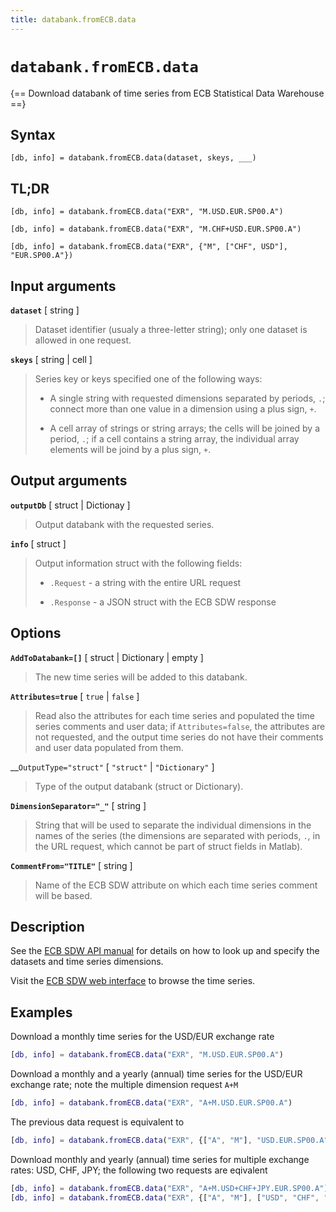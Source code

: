 ```yaml
---
title: databank.fromECB.data
---
```


# `databank.fromECB.data`

{== Download databank of time series from ECB Statistical Data Warehouse ==}


## Syntax

    [db, info] = databank.fromECB.data(dataset, skeys, ___)


## TL;DR

    [db, info] = databank.fromECB.data("EXR", "M.USD.EUR.SP00.A")

    [db, info] = databank.fromECB.data("EXR", "M.CHF+USD.EUR.SP00.A")

    [db, info] = databank.fromECB.data("EXR", {"M", ["CHF", USD"], "EUR.SP00.A"})


## Input arguments

__`dataset`__ [ string ]
>
> Dataset identifier (usualy a three-letter string); only one dataset is
> allowed in one request.
>


__`skeys`__ [ string | cell ]
>
> Series key or keys specified one of the following ways:
>
> * A single string with requested dimensions separated by periods, `.`; connect
>   more than one value in a dimension using a plus sign, `+`.
>
> * A cell array of strings or string arrays; the cells will be joined by a
>   period, `.`; if a cell contains a string array, the individual array
>   elements will be joind by a plus sign, `+`.
>


## Output arguments

__`outputDb`__ [ struct | Dictionay ]
>
> Output databank with the requested series.
>

__`info`__ [ struct ]
>
> Output information struct with the following fields:
> 
> * `.Request` - a string with the entire URL request
>
> * `.Response` - a JSON struct with the ECB SDW response
>


## Options

__`AddToDatabank=[]`__ [ struct | Dictionary | empty ]
>
> The new time series will be added to this databank.
>

__`Attributes=true`__ [ `true` | `false` ]
>
> Read also the attributes for each time series and populated the time
> series comments and user data; if `Attributes=false`, the attributes are
> not requested, and the output time series do not have their comments and
> user data populated from them.
>

__`OutputType="struct"` [ `"struct"`  | `"Dictionary"` ]
>
> Type of the output databank (struct or Dictionary).
>

__`DimensionSeparator="_"`__ [ string ]
>
> String that will be used to separate the individual dimensions in the
> names of the series (the dimensions are separated with periods, `.`, in
> the URL request, which cannot be part of struct fields in Matlab).
>

__`CommentFrom="TITLE"`__ [ string ]
>
> Name of the ECB SDW attribute on which each time series comment will be
> based.
>


## Description

See the
[ECB SDW API manual](https://sdw-wsrest.ecb.europa.eu/help/#tabData)
for details on how to look up and specify the datasets and time series
dimensions.

Visit the 
[ECB SDW web interface](https://sdw.ecb.europa.eu)
to browse the time series.


## Examples

Download a monthly time series for the USD/EUR exchange rate 

```matlab
[db, info] = databank.fromECB.data("EXR", "M.USD.EUR.SP00.A")
```

Download a monthly and a yearly (annual) time series for the USD/EUR exchange rate;
note the multiple dimension request `A+M`

```matlab
[db, info] = databank.fromECB.data("EXR", "A+M.USD.EUR.SP00.A")
```

The previous data request is equivalent to 

```matlab
[db, info] = databank.fromECB.data("EXR", {["A", "M"], "USD.EUR.SP00.A"})
```


Download monthly and yearly (annual) time series for multiple exchange
rates: USD, CHF, JPY; the following two requests are eqivalent

```matlab
[db, info] = databank.fromECB.data("EXR", "A+M.USD+CHF+JPY.EUR.SP00.A")
[db, info] = databank.fromECB.data("EXR", {["A", "M"], ["USD", "CHF", "JPY"], "EUR.SP00.A"})
```

